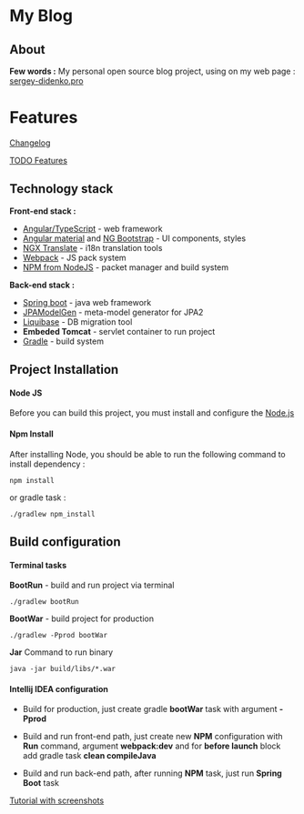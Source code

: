 # My Blog

## About
**Few words :**
My personal open source blog project,
using on my web page : [sergey-didenko.pro](https://sergey-didenko.pro)

# Features

[Changelog][changelog]

[TODO Features][features_todo]

## Technology stack
**Front-end stack :**
 - [Angular/TypeScript][] - web framework
 - [Angular material][] and [NG Bootstrap][] - UI components, styles
 - [NGX Translate][] - i18n translation tools
 - [Webpack][] - JS pack system
 - [NPM from NodeJS][Node.js] - packet manager and build system
 
 **Back-end stack :**
 - [Spring boot][] - java web framework
 - [JPAModelGen][] - meta-model generator for JPA2
 - [Liquibase][] - DB migration tool
 - **Embeded Tomcat** - servlet container to run project
 - [Gradle][] - build system

## Project Installation
#### Node JS

Before you can build this project, you must install and configure the [Node.js][]

#### Npm Install

After installing Node, you should be able to run the following command to install dependency :

    npm install

or gradle task :

    ./gradlew npm_install

## Build configuration
#### Terminal tasks

**BootRun** - build and run project via terminal

    ./gradlew bootRun

**BootWar** - build project for production

    ./gradlew -Pprod bootWar

**Jar** Command to run binary

    java -jar build/libs/*.war

#### Intellij IDEA configuration

 - Build for production, 
 just create gradle **bootWar** task with argument **-Pprod**

 - Build and run front-end path, 
 just create new **NPM** configuration with **Run** command, argument **webpack:dev** 
 and for **before launch** block add gradle task **clean compileJava**

 - Build and run back-end path, 
 after running **NPM** task, just run **Spring Boot** task

[Tutorial with screenshots][idea_tutorial]

[Angular/TypeScript]: https://angular.io/
[Angular material]: https://material.angular.io/
[NG Bootstrap]: https://github.com/ng-bootstrap/ng-bootstrap
[NGX Translate]: https://github.com/ngx-translate

[Spring boot]: https://spring.io/
[JPAModelGen]: https://docs.jboss.org/hibernate/jpamodelgen/1.0/reference/en-US/html_single
[Liquibase]: https://www.liquibase.org/
[Embeded Tomcat]: http://tomcat.apache.org/
[Gradle]: https://gradle.org/

[Node.js]: https://nodejs.org/
[Webpack]: https://webpack.github.io/

[changelog]: https://github.com/sergey-didenko/my-blog/blob/master/CHANGELOG.md
[features_todo]: https://github.com/sergey-didenko/my-blog/blob/master/doc/TODO_FEATURES.md

[idea_tutorial]: https://github.com/sergey-didenko/my-blog/blob/master/doc/IDEA_TUTORIAL.md
